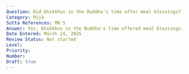 ```yaml
---
Question: Did bhikkhus in the Buddha's time offer meal blessings?
Category: Pūjā
Sutta References: MN 5
Answer: Yes, bhikkhus in the Buddha's time offered meal blessings.
Date Entered: March 24, 2025
Review Status: Not started
Level: 
Priority: 
Number: 
Draft: true
---
```


